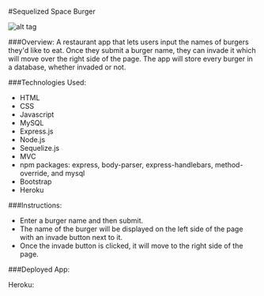 #Sequelized Space Burger

![alt tag](https://github.com/melissag13/burger/blob/master/public/assets/img/Screen%20Shot%202016-10-11%20at%209.24.46%20PM.png)

###Overview:
A restaurant app that lets users input the names of burgers they'd like to eat.  Once they submit a burger name, they can invade it which will move over the right side of the page.  The app will store every burger in a database, whether invaded or not.

###Technologies Used:
* HTML
* CSS
* Javascript
* MySQL
* Express.js
* Node.js
* Sequelize.js
* MVC
* npm packages: express, body-parser, express-handlebars, method-override, and mysql
* Bootstrap 
* Heroku

###Instructions:

* Enter a burger name and then submit.
* The name of the burger will be displayed on the left side of the page with an invade button next to it.
* Once the invade button is clicked, it will move to the right side of the page.  



###Deployed App:

Heroku: 

